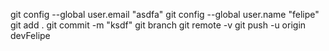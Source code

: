 git config --global user.email "asdfa"
git config --global user.name "felipe"
git add .
git commit -m "ksdf"
git branch
git remote -v
git push -u origin devFelipe